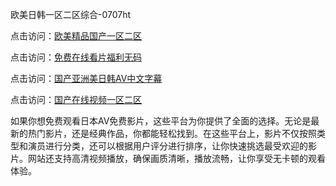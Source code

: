 欧美日韩一区二区综合-0707ht


点击访问：<a href="https://bered.pages.dev/">欧美精品国产一区二区</a>

点击访问：<a href="https://gfd-5xg.pages.dev/">免费在线看片福利无码</a>

点击访问：<a href="https://tfda.pages.dev/">国产亚洲美日韩AV中文字幕</a>

点击访问：<a href="https://fdhf-454.pages.dev/">国产在线视频一区二区</a>

如果你想免费观看日本AV免费影片，这些平台为你提供了全面的选择。无论是最新的热门影片，还是经典作品，你都能轻松找到。在这些平台上，影片不仅按照类型和演员进行分类，还可以根据用户评分进行排序，让你快速挑选最受欢迎的影片。网站还支持高清视频播放，确保画质清晰，播放流畅，让你享受无卡顿的观看体验。

<span style="display:none;">[Canonical link](https://github.com/haha20250707/haha1 ）</span>
